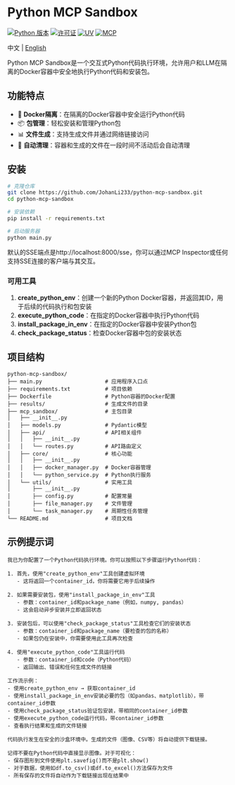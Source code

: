 # Python MCP Sandbox

[![Python 版本](https://img.shields.io/badge/python-3.12%2B-blue)](https://www.python.org/downloads/release/python-3120/)
[![许可证](https://img.shields.io/badge/License-Apache%202.0-blue.svg)](https://opensource.org/licenses/Apache-2.0)
[![UV](https://img.shields.io/badge/UV-包管理器-blueviolet)](https://github.com/astral-sh/uv)
[![MCP](https://img.shields.io/badge/MCP-兼容-brightgreen)](https://github.com/estitesc/mission-control-link)

中文 | [English](README.md)

Python MCP Sandbox是一个交互式Python代码执行环境，允许用户和LLM在隔离的Docker容器中安全地执行Python代码和安装包。

## 功能特点

- 🐳 **Docker隔离**：在隔离的Docker容器中安全运行Python代码
- 📦 **包管理**：轻松安装和管理Python包
- 📊 **文件生成**：支持生成文件并通过网络链接访问
- 🔄 **自动清理**：容器和生成的文件在一段时间不活动后会自动清理

## 安装

```bash
# 克隆仓库
git clone https://github.com/JohanLi233/python-mcp-sandbox.git
cd python-mcp-sandbox

# 安装依赖
pip install -r requirements.txt

# 启动服务器
python main.py
```

默认的SSE端点是http://localhost:8000/sse，你可以通过MCP Inspector或任何支持SSE连接的客户端与其交互。

### 可用工具

1. **create_python_env**：创建一个新的Python Docker容器，并返回其ID，用于后续的代码执行和包安装
2. **execute_python_code**：在指定的Docker容器中执行Python代码
3. **install_package_in_env**：在指定的Docker容器中安装Python包
4. **check_package_status**：检查Docker容器中包的安装状态

## 项目结构

```
python-mcp-sandbox/
├── main.py                    # 应用程序入口点
├── requirements.txt           # 项目依赖
├── Dockerfile                 # Python容器的Docker配置
├── results/                   # 生成文件的目录
├── mcp_sandbox/               # 主包目录
│   ├── __init__.py
│   ├── models.py              # Pydantic模型
│   ├── api/                   # API相关组件
│   │   ├── __init__.py
│   │   └── routes.py          # API路由定义
│   ├── core/                  # 核心功能
│   │   ├── __init__.py
│   │   ├── docker_manager.py  # Docker容器管理
│   │   └── python_service.py  # Python执行服务
│   └── utils/                 # 实用工具
│       ├── __init__.py
│       ├── config.py          # 配置常量
│       ├── file_manager.py    # 文件管理
│       └── task_manager.py    # 周期性任务管理
└── README.md                  # 项目文档
```

## 示例提示词

```
我已为你配置了一个Python代码执行环境。你可以按照以下步骤运行Python代码：

1. 首先，使用"create_python_env"工具创建虚拟环境
   - 这将返回一个container_id，你将需要它用于后续操作

2. 如果需要安装包，使用"install_package_in_env"工具
   - 参数：container_id和package_name（例如，numpy, pandas）
   - 这会启动异步安装并立即返回状态

3. 安装包后，可以使用"check_package_status"工具检查它们的安装状态
   - 参数：container_id和package_name（要检查的包的名称）
   - 如果包仍在安装中，你需要使用此工具再次检查

4. 使用"execute_python_code"工具运行代码
   - 参数：container_id和code（Python代码）
   - 返回输出、错误和任何生成文件的链接

工作流示例：
- 使用create_python_env → 获取container_id
- 使用install_package_in_env安装必要的包（如pandas、matplotlib），带container_id参数
- 使用check_package_status验证包安装，带相同的container_id参数
- 使用execute_python_code运行代码，带container_id参数
- 查看执行结果和生成的文件链接

代码执行发生在安全的沙盒环境中。生成的文件（图像、CSV等）将自动提供下载链接。

记得不要在Python代码中直接显示图像。对于可视化：
- 保存图形到文件使用plt.savefig()而不是plt.show()
- 对于数据，使用如df.to_csv()或df.to_excel()方法保存为文件
- 所有保存的文件将自动作为下载链接出现在结果中
``` 
